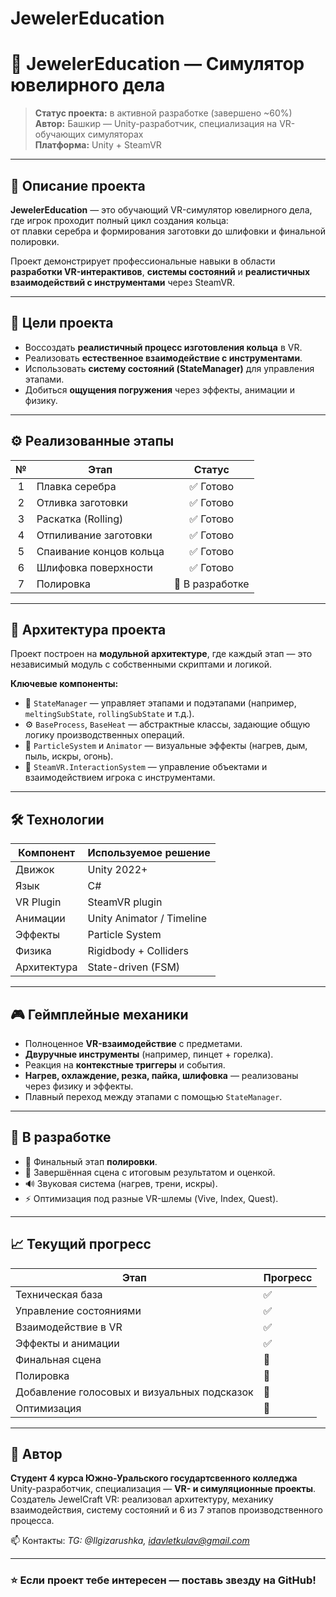 # JewelerEducation
# 💎 JewelerEducation — Симулятор ювелирного дела

> **Статус проекта:** в активной разработке (завершено ~60%)  
> **Автор:** Башкир — Unity-разработчик, специализация на VR-обучающих симуляторах  
> **Платформа:** Unity + SteamVR  

---

## 🧭 Описание проекта

**JewelerEducation** — это обучающий VR-симулятор ювелирного дела, где игрок проходит полный цикл создания кольца:  
от плавки серебра и формирования заготовки до шлифовки и финальной полировки.

Проект демонстрирует профессиональные навыки в области **разработки VR-интерактивов**, **системы состояний** и **реалистичных взаимодействий с инструментами** через SteamVR.

---

## 🎯 Цели проекта

- Воссоздать **реалистичный процесс изготовления кольца** в VR.  
- Реализовать **естественное взаимодействие с инструментами**.  
- Использовать **систему состояний (StateManager)** для управления этапами.  
- Добиться **ощущения погружения** через эффекты, анимации и физику.

---

## ⚙️ Реализованные этапы

| № | Этап | Статус |
|:-:|------|:------:|
| 1 | Плавка серебра | ✅ Готово |
| 2 | Отливка заготовки | ✅ Готово | 
| 3 | Раскатка (Rolling) | ✅ Готово | 
| 4 | Отпиливание заготовки | ✅ Готово |
| 5 | Спаивание концов кольца | ✅ Готово |
| 6 | Шлифовка поверхности | ✅ Готово |
| 7 | Полировка | 🚧 В разработке | — |

---

## 🧩 Архитектура проекта

Проект построен на **модульной архитектуре**, где каждый этап — это независимый модуль с собственными скриптами и логикой.

**Ключевые компоненты:**
- 🧠 `StateManager` — управляет этапами и подэтапами (например, `meltingSubState`, `rollingSubState` и т.д.).  
- ⚙️ `BaseProcess`, `BaseHeat` — абстрактные классы, задающие общую логику производственных операций.  
- 💨 `ParticleSystem` и `Animator` — визуальные эффекты (нагрев, дым, пыль, искры, огонь).  
- 🧰 `SteamVR.InteractionSystem` — управление объектами и взаимодействием игрока с инструментами.

---

## 🛠️ Технологии

| Компонент | Используемое решение |
|------------|----------------------|
| Движок | Unity 2022+ |
| Язык | C# |
| VR Plugin | SteamVR plugin |
| Анимации | Unity Animator / Timeline |
| Эффекты | Particle System |
| Физика | Rigidbody + Colliders |
| Архитектура | State-driven (FSM) |

---

## 🎮 Геймплейные механики

- Полноценное **VR-взаимодействие** с предметами.  
- **Двуручные инструменты** (например, пинцет + горелка).  
- Реакция на **контекстные триггеры** и события.  
- **Нагрев, охлаждение, резка, пайка, шлифовка** — реализованы через физику и эффекты.  
- Плавный переход между этапами с помощью `StateManager`.

---

## 🚧 В разработке

- 🧼 Финальный этап **полировки**.  
- 🏁 Завершённая сцена с итоговым результатом и оценкой.  
- 🔊 Звуковая система (нагрев, трени, искры).  
- ⚡ Оптимизация под разные VR-шлемы (Vive, Index, Quest).  

---

## 📈 Текущий прогресс

| Этап | Прогресс |
|------|-----------|
| Техническая база | ✅ |
| Управление состояниями | ✅ |
| Взаимодействие в VR | ✅ |
| Эффекты и анимации | ✅ |
| Финальная сцена | 🔄 |
| Полировка | 🔄 |
| Добавление голосовых и визуальных подсказок| 🔄 |
| Оптимизация | 🔄 |

---

## 👤 Автор

**Студент 4 курса Южно-Уральского государтсвенного колледжа**  
Unity-разработчик, специализация — **VR- и симуляционные проекты**.  
Создатель JewelCraft VR: реализовал архитектуру, механику взаимодействия, систему состояний и 6 из 7 этапов производственного процесса.

📫 Контакты: *TG: @Ilgizarushka, 
              idavletkulav@gmail.com*  

---

### ⭐ Если проект тебе интересен — поставь звезду на GitHub!

